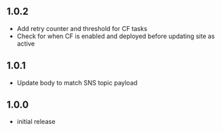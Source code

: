 ## 1.0.2

- Add retry counter and threshold for CF tasks
- Check for when CF is enabled and deployed before updating site as active

## 1.0.1

- Update body to match SNS topic payload

## 1.0.0

- initial release